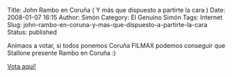 Title: John Rambo en Coruña ( Y más que dispuesto a partirte la cara )
Date: 2008-01-07 16:15
Author: Simón
Category: El Genuino Simón
Tags: Internet
Slug: john-rambo-en-coruna-y-mas-que-dispuesto-a-partirte-la-cara
Status: published

Animaos a votar, si todos ponemos Coruña FILMAX podemos conseguir que
Stallone presente Rambo en Coruña :)

[Vota aquí!](http://www.mangafilms.es/johnrambo/concursoCines/)
